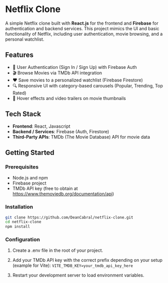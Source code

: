 # Netflix Clone

A simple Netflix clone built with **React.js** for the frontend and **Firebase** for authentication and backend services. This project mimics the UI and basic functionality of Netflix, including user authentication, movie browsing, and a personal watchlist.

## Features

- 🔐 User Authentication (Sign In / Sign Up) with Firebase Auth
- 🎬 Browse Movies via TMDb API integration
- ❤️ Save movies to a personalized watchlist (Firebase Firestore)
- 🔍 Responsive UI with category-based carousels (Popular, Trending, Top Rated)
- 🎥 Hover effects and video trailers on movie thumbnails

## Tech Stack

- **Frontend**: React, Javascript
- **Backend / Services**: Firebase (Auth, Firestore)
- **Third-Party APIs**: TMDb (The Movie Database) API for movie data

## Getting Started

### Prerequisites

- Node.js and npm
- Firebase project
- TMDb API key (free to obtain at https://www.themoviedb.org/documentation/api)

### Installation

```bash
git clone https://github.com/DeanCabral/netflix-clone.git
cd netflix-clone
npm install
```

### Configuration

1. Create a .env file in the root of your project.

2. Add your TMDb API key with the correct prefix depending on your setup (example for Vite):
``` VITE_TMDB_KEY=your_tmdb_api_key_here ```

3. Restart your development server to load environment variables.